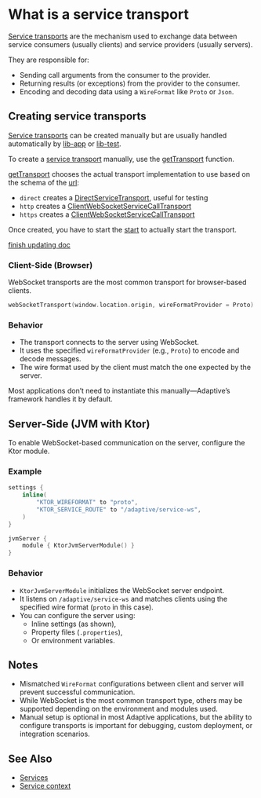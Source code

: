 # What is a service transport

[Service transports](def://) are the mechanism used to exchange data between service consumers
(usually clients) and service providers (usually servers).

They are responsible for:

- Sending call arguments from the consumer to the provider.
- Returning results (or exceptions) from the provider to the consumer.
- Encoding and decoding data using a `WireFormat` like `Proto` or `Json`.

## Creating service transports

[Service transports](def://) can be created manually but are usually handled automatically by
[lib-app](def://) or [lib-test](def://).

To create a [service transport](def://) manually, use the [getTransport](function://) function.

[getTransport](function://) chooses the actual transport implementation to use based on the schema
of the [url](parameter://getTransport):

- `direct` creates a [DirectServiceTransport](class://), useful for testing
- `http` creates a [ClientWebSocketServiceCallTransport](class://)
- `https` creates a [ClientWebSocketServiceCallTransport](class://)

Once created, you have to start the [start](function://ServiceCallTransport) to actually start the
transport.

[finish updating doc](todo://)

### Client-Side (Browser)

WebSocket transports are the most common transport for browser-based clients. 

```kotlin
webSocketTransport(window.location.origin, wireFormatProvider = Proto).also { it.start() }
```

### Behavior

- The transport connects to the server using WebSocket.
- It uses the specified `wireFormatProvider` (e.g., `Proto`) to encode and decode messages.
- The wire format used by the client must match the one expected by the server.

Most applications don’t need to instantiate this manually—Adaptive’s framework handles it by default.

## Server-Side (JVM with Ktor)

To enable WebSocket-based communication on the server, configure the Ktor module.

### Example

```kotlin
settings {
    inline(
        "KTOR_WIREFORMAT" to "proto",
        "KTOR_SERVICE_ROUTE" to "/adaptive/service-ws",
    )
}

jvmServer {
    module { KtorJvmServerModule() }
}
```

### Behavior

- `KtorJvmServerModule` initializes the WebSocket server endpoint.
- It listens on `/adaptive/service-ws` and matches clients using the specified wire format (`proto` in this case).
- You can configure the server using:
  - Inline settings (as shown),
  - Property files (`.properties`),
  - Or environment variables.

## Notes

- Mismatched `WireFormat` configurations between client and server will prevent successful communication.
- While WebSocket is the most common transport type, others may be supported depending on the environment and modules used.
- Manual setup is optional in most Adaptive applications, but the ability to configure transports is important for debugging, custom deployment, or integration scenarios.

## See Also

- [Services](guide://)
- [Service context](guide://)
